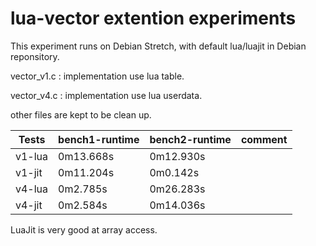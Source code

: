 # lua-vector extention experiments

This experiment runs on Debian Stretch, with default lua/luajit in Debian reponsitory.

vector_v1.c :
implementation use lua table.

vector_v4.c :
implementation use lua userdata.

other files are kept to be clean up. 

| Tests    |  bench1-runtime | bench2-runtime | comment |
| --- | --- | --- | --- |
| v1-lua | 0m13.668s | 0m12.930s | |
| v1-jit | 0m11.204s | 0m0.142s  | |
| v4-lua | 0m2.785s  | 0m26.283s | |
| v4-jit | 0m2.584s  | 0m14.036s | |

LuaJit is very good at array access.
